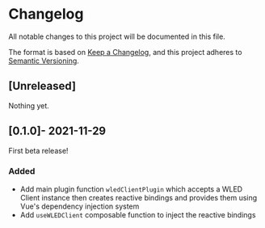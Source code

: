 # Changelog
All notable changes to this project will be documented in this file.

The format is based on [Keep a Changelog](https://keepachangelog.com/en/1.0.0/),
and this project adheres to [Semantic Versioning](https://semver.org/spec/v2.0.0.html).

## [Unreleased]
Nothing yet.

## [0.1.0]- 2021-11-29
First beta release!

### Added
- Add main plugin function `wledClientPlugin` which accepts a WLED Client instance then creates reactive bindings and provides them using Vue's dependency injection system
- Add `useWLEDClient` composable function to inject the reactive bindings
